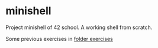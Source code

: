 # minishell

Project minishell of 42 school. A working shell from scratch.

Some previous exercises in [folder exercises](exercises)

